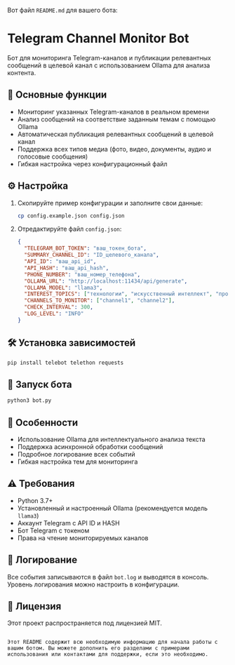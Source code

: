 Вот файл `README.md` для вашего бота:

# Telegram Channel Monitor Bot

Бот для мониторинга Telegram-каналов и публикации релевантных сообщений в целевой канал с использованием Ollama для анализа контента.

## 📌 Основные функции

- Мониторинг указанных Telegram-каналов в реальном времени
- Анализ сообщений на соответствие заданным темам с помощью Ollama
- Автоматическая публикация релевантных сообщений в целевой канал
- Поддержка всех типов медиа (фото, видео, документы, аудио и голосовые сообщения)
- Гибкая настройка через конфигурационный файл

## ⚙️ Настройка

1. Скопируйте пример конфигурации и заполните свои данные:
   ```bash
   cp config.example.json config.json
   ```

2. Отредактируйте файл `config.json`:
   ```json
   {
     "TELEGRAM_BOT_TOKEN": "ваш_токен_бота",
     "SUMMARY_CHANNEL_ID": "ID_целевого_канала",
     "API_ID": "ваш_api_id",
     "API_HASH": "ваш_api_hash",
     "PHONE_NUMBER": "ваш_номер_телефона",
     "OLLAMA_URL": "http://localhost:11434/api/generate",
     "OLLAMA_MODEL": "llama3",
     "INTEREST_TOPICS": ["технологии", "искусственный интеллект", "программирование"],
     "CHANNELS_TO_MONITOR": ["channel1", "channel2"],
     "CHECK_INTERVAL": 300,
     "LOG_LEVEL": "INFO"
   }
   ```

## 🛠️ Установка зависимостей

```bash
pip install telebot telethon requests
```

## 🚀 Запуск бота

```bash
python3 bot.py
```

## 🌟 Особенности

- Использование Ollama для интеллектуального анализа текста
- Поддержка асинхронной обработки сообщений
- Подробное логирование всех событий
- Гибкая настройка тем для мониторинга

## ⚠️ Требования

- Python 3.7+
- Установленный и настроенный Ollama (рекомендуется модель `llama3`)
- Аккаунт Telegram с API ID и HASH
- Бот Telegram с токеном
- Права на чтение мониторируемых каналов

## 📄 Логирование

Все события записываются в файл `bot.log` и выводятся в консоль. Уровень логирования можно настроить в конфигурации.

## 📝 Лицензия

Этот проект распространяется под лицензией MIT.
```

Этот README содержит всю необходимую информацию для начала работы с вашим ботом. Вы можете дополнить его разделами с примерами использования или контактами для поддержки, если это необходимо.